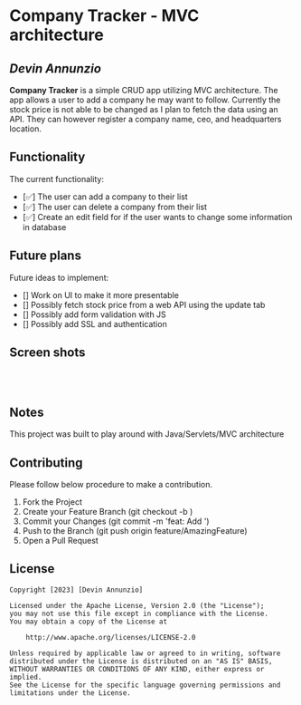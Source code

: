 # Company Tracker - MVC architecture

## *Devin Annunzio*

**Company Tracker** is a simple CRUD app utilizing MVC architecture.  The app allows a user to add a company he may want to follow.  Currently the stock price is not able to be changed as I plan to fetch the data using an API.  They can however register a company name, ceo, and headquarters location. 

## Functionality

The current functionality:
* [✅] The user can add a company to their list
* [✅] The user can delete a company from their list
* [✅] Create an edit field for if the user wants to change some information in database

## Future plans
Future ideas to implement:
* [] Work on UI to make it more presentable
* [] Possibly fetch stock price from a web API using the update tab
* [] Possibly add form validation with JS
* [] Possibly add SSL and authentication


## Screen shots

</br>

</br>




## Notes
This project was built to play around with Java/Servlets/MVC architecture


## Contributing

Please follow below procedure to make a contribution.

1. Fork the Project
2. Create your Feature Branch (git checkout -b <featurename>)
3. Commit your Changes (git commit -m 'feat: Add <featurename>')
4. Push to the Branch (git push origin feature/AmazingFeature)
5. Open a Pull Request



## License

    Copyright [2023] [Devin Annunzio]

    Licensed under the Apache License, Version 2.0 (the "License");
    you may not use this file except in compliance with the License.
    You may obtain a copy of the License at

        http://www.apache.org/licenses/LICENSE-2.0

    Unless required by applicable law or agreed to in writing, software
    distributed under the License is distributed on an "AS IS" BASIS,
    WITHOUT WARRANTIES OR CONDITIONS OF ANY KIND, either express or implied.
    See the License for the specific language governing permissions and
    limitations under the License.
